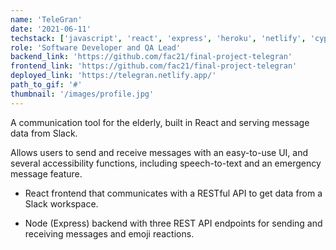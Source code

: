 ```yaml
---
name: 'TeleGran'
date: '2021-06-11'
techstack: ['javascript', 'react', 'express', 'heroku', 'netlify', 'cypress', 'styled-components']
role: 'Software Developer and QA Lead'
backend_link: 'https://github.com/fac21/final-project-telegran'
frontend_link: 'https://github.com/fac21/final-project-telegran'
deployed_link: 'https://telegran.netlify.app/'
path_to_gif: '#'
thumbnail: '/images/profile.jpg'
---
```


A communication tool for the elderly, built in React and serving message data from Slack. 

Allows users to send and receive messages with an easy-to-use UI, and several accessibility functions, including speech-to-text and an emergency message feature. 

- React frontend that communicates with a RESTful API to get data from a Slack workspace. 

- Node (Express) backend with three REST API endpoints for sending and receiving messages and emoji reactions.

